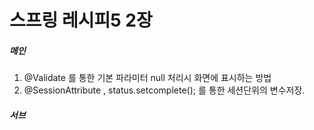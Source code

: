 # 스프링 레시피5 2장

##### 메인


1. @Validate 를 통한 기본 파라미터 null 처리시 화면에 표시하는 방법
2. @SessionAttribute , status.setcomplete(); 를 통한 세션단위의 변수저장.

##### 서브
